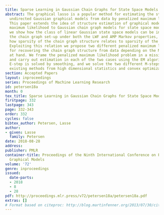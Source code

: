 ```yaml
---
title: Sparse Learning in Gaussian Chain Graphs for State Space Models
abstract: The graphical lasso is a popular method for estimating the structure of
  undirected Gaussian graphical models from data by penalized maximum likelihood.
  This paper extends the idea of structure estimation of graphical models by penalized
  maximum likelihood to Gaussian chain graph models for state space models. First
  we show how the class of linear Gaussian state space models can be interpreted in
  the chain graph set-up under both the LWF and AMP Markov properties, and we demonstrate
  how sparsity of the chain graph structure relates to sparsity of the model parameters.
  Exploiting this relation we propose two different penalized maximum likelihood estimators
  for recovering the chain graph structure from data depending on the Markov interpretation
  at hand. We frame the penalized maximum likelihood problem in a missing data set-up
  and carry out estimation in each of the two cases using the EM algorithm. The common
  E-step is solved by smoothing, and we solve the two different M-steps by utilizing
  existing methods from high dimensional statistics and convex optimization.
section: Accepted Papers
layout: inproceedings
series: Proceedings of Machine Learning Research
id: petersen18a
month: 0
tex_title: Sparse Learning in Gaussian Chain Graphs for State Space Models
firstpage: 332
lastpage: 343
page: 332-343
order: 332
cycles: false
bibtex_author: Petersen, Lasse
author:
- given: Lasse
  family: Petersen
date: 2018-08-28
address: 
publisher: PMLR
container-title: Proceedings of the Ninth International Conference on Probabilistic
  Graphical Models
volume: '72'
genre: inproceedings
issued:
  date-parts:
  - 2018
  - 8
  - 28
pdf: http://proceedings.mlr.press/v72/petersen18a/petersen18a.pdf
extras: []
# Format based on citeproc: http://blog.martinfenner.org/2013/07/30/citeproc-yaml-for-bibliographies/
---
```

